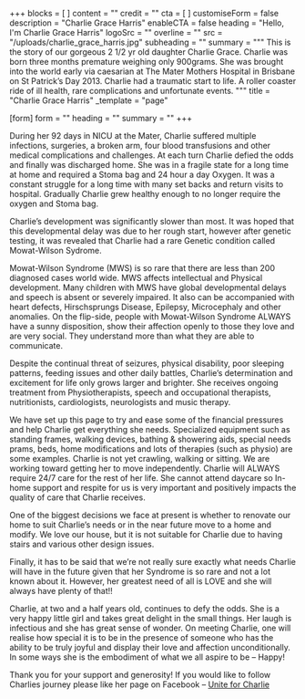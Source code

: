 +++
blocks = [ ]
content = ""
credit = ""
cta = [ ]
customiseForm = false
description = "Charlie Grace Harris"
enableCTA = false
heading = "Hello, I'm Charlie Grace Harris"
logoSrc = ""
overline = ""
src = "/uploads/charlie_grace_harris.jpg"
subheading = ""
summary = """
This is the story of our gorgeous 2 1/2 yr old daughter Charlie Grace.
Charlie was born three months premature weighing only 900grams. She was brought into the world early via caesarian at The Mater Mothers Hospital in Brisbane on St Patrick’s Day 2013. Charlie had a traumatic start to life. A roller coaster ride of ill health, rare complications and unfortunate events. """
title = "Charlie Grace Harris"
_template = "page"

[form]
form = ""
heading = ""
summary = ""
+++

During her 92 days in NICU at the Mater, Charlie suffered multiple infections, surgeries, a broken arm, four blood transfusions and other medical complications and challenges. At each turn Charlie defied the odds and finally was discharged home. She was in a fragile state for a long time at home and required a Stoma bag and 24 hour a day Oxygen. It was a constant struggle for a long time with many set backs and return visits to hospital. Gradually Charlie grew healthy enough to no longer require the oxygen and Stoma bag.

Charlie’s development was significantly slower than most. It was hoped that this developmental delay was due to her rough start, however after genetic testing, it was revealed that Charlie had a rare Genetic condition called Mowat-Wilson Sydrome.

Mowat-Wilson Syndrome (MWS) is so rare that there are less than 200 diagnosed cases world wide. MWS affects intellectual and Physical development. Many children with MWS have global developmental delays and speech is absent or severely impaired. It also can be accompanied with heart defects, Hirschsprungs Disease, Epilepsy, Microcephaly and other anomalies. On the flip-side, people with Mowat-Wilson Syndrome ALWAYS have a sunny disposition, show their affection openly to those they love and are very social. They understand more than what they are able to communicate.

Despite the continual threat of seizures, physical disability, poor sleeping patterns, feeding issues and other daily battles, Charlie’s determination and excitement for life only grows larger and brighter. She receives ongoing treatment from Physiotherapists, speech and occupational therapists, nutritionists, cardiologists, neurologists and music therapy.

We have set up this page to try and ease some of the financial pressures and help Charlie get everything she needs. Specialized equipment such as standing frames, walking devices, bathing & showering aids, special needs prams, beds, home modifications and lots of therapies (such as physio) are some examples. Charlie is not yet crawling, walking or sitting. We are working toward getting her to move independently. Charlie will ALWAYS require 24/7 care for the rest of her life. She cannot attend daycare so In-home support and respite for us is very important and positively impacts the quality of care that Charlie receives.

One of the biggest decisions we face at present is whether to renovate our home to suit Charlie’s needs or in the near future move to a home and modify. We love our house, but it is not suitable for Charlie due to having stairs and various other design issues.

Finally, it has to be said that we’re not really sure exactly what needs Charlie will have in the future given that her Syndrome is so rare and not a lot known about it. However, her greatest need of all is LOVE and she will always have plenty of that!!

Charlie, at two and a half years old, continues to defy the odds. She is a very happy little girl and takes great delight in the small things. Her laugh is infectious and she has great sense of wonder. On meeting Charlie, one will realise how special it is to be in the presence of someone who has the ability to be truly joyful and display their love and affection unconditionally. In some ways she is the embodiment of what we all aspire to be – Happy!

Thank you for your support and generosity! If you would like to follow Charlies journey please like her page on Facebook – [Unite for Charlie](https://www.facebook.com/uniteforcharlie)
